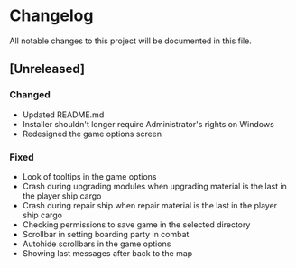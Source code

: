 # Changelog
All notable changes to this project will be documented in this file.

## [Unreleased]

### Changed
- Updated README.md
- Installer shouldn't longer require Administrator's rights on Windows
- Redesigned the game options screen

### Fixed
- Look of tooltips in the game options
- Crash during upgrading modules when upgrading material is the last in the
  player ship cargo
- Crash during repair ship when repair material is the last in the player
  ship cargo
- Checking permissions to save game in the selected directory
- Scrollbar in setting boarding party in combat
- Autohide scrollbars in the game options
- Showing last messages after back to the map
